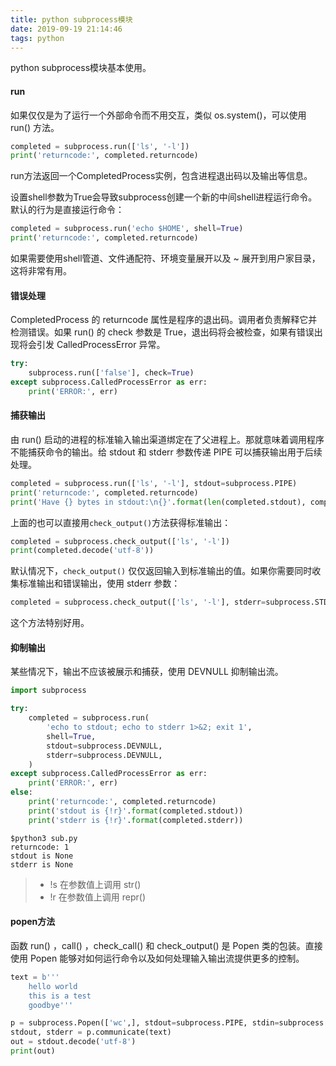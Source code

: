 ```yaml
---
title: python subprocess模块
date: 2019-09-19 21:14:46
tags: python
---
```


python subprocess模块基本使用。
<!--more-->

#### run
如果仅仅是为了运行一个外部命令而不用交互，类似 os.system()，可以使用 run() 方法。
```python
completed = subprocess.run(['ls', '-l'])
print('returncode:', completed.returncode)
```
run方法返回一个CompletedProcess实例，包含进程退出码以及输出等信息。

设置shell参数为True会导致subprocess创建一个新的中间shell进程运行命令。默认的行为是直接运行命令：
```python
completed = subprocess.run('echo $HOME', shell=True)
print('returncode:', completed.returncode)
```
如果需要使用shell管道、文件通配符、环境变量展开以及 ~ 展开到用户家目录，这将非常有用。

#### 错误处理
CompletedProcess 的 returncode 属性是程序的退出码。调用者负责解释它并检测错误。如果 run() 的 check 参数是 True，退出码将会被检查，如果有错误出现将会引发 CalledProcessError 异常。
```python
try:
    subprocess.run(['false'], check=True)
except subprocess.CalledProcessError as err:
    print('ERROR:', err)
```

#### 捕获输出
由 run() 启动的进程的标准输入输出渠道绑定在了父进程上。那就意味着调用程序不能捕获命令的输出。给 stdout 和 stderr 参数传递 PIPE 可以捕获输出用于后续处理。
```python
completed = subprocess.run(['ls', '-l'], stdout=subprocess.PIPE)
print('returncode:', completed.returncode)
print('Have {} bytes in stdout:\n{}'.format(len(completed.stdout), completed.stdout.decode('utf-8')))
```

上面的也可以直接用`check_output()`方法获得标准输出：
```python
completed = subprocess.check_output(['ls', '-l'])
print(completed.decode('utf-8'))
```
默认情况下，`check_output()` 仅仅返回输入到标准输出的值。如果你需要同时收集标准输出和错误输出，使用 stderr 参数：
```python
completed = subprocess.check_output(['ls', '-l'], stderr=subprocess.STDOUT)
```
这个方法特别好用。

#### 抑制输出
某些情况下，输出不应该被展示和捕获，使用 DEVNULL 抑制输出流。
```python
import subprocess

try:
    completed = subprocess.run(
        'echo to stdout; echo to stderr 1>&2; exit 1',
        shell=True,
        stdout=subprocess.DEVNULL,
        stderr=subprocess.DEVNULL,
    )
except subprocess.CalledProcessError as err:
    print('ERROR:', err)
else:
    print('returncode:', completed.returncode)
    print('stdout is {!r}'.format(completed.stdout))
    print('stderr is {!r}'.format(completed.stderr))
```
```shell
$python3 sub.py
returncode: 1
stdout is None
stderr is None
```
> - !s 在参数值上调用 str()
> - !r 在参数值上调用 repr()

#### popen方法
函数 run() ，call() ，check_call() 和 check_output() 是 Popen 类的包装。直接使用 Popen 能够对如何运行命令以及如何处理输入输出流提供更多的控制。
```python
text = b'''
    hello world
    this is a test
    goodbye'''

p = subprocess.Popen(['wc',], stdout=subprocess.PIPE, stdin=subprocess.PIPE)
stdout, stderr = p.communicate(text)
out = stdout.decode('utf-8')
print(out)
```









